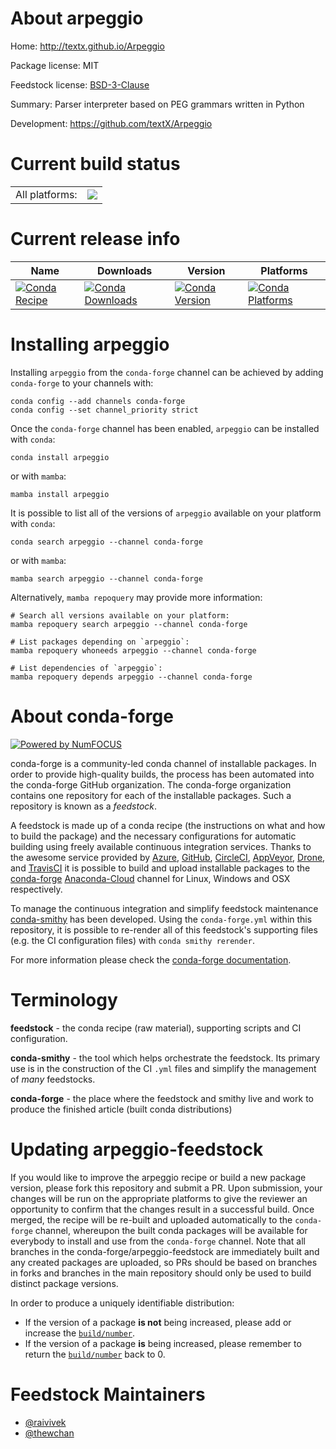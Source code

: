 About arpeggio
==============

Home: http://textx.github.io/Arpeggio

Package license: MIT

Feedstock license: [BSD-3-Clause](https://github.com/conda-forge/arpeggio-feedstock/blob/main/LICENSE.txt)

Summary: Parser interpreter based on PEG grammars written in Python

Development: https://github.com/textX/Arpeggio

Current build status
====================


<table><tr><td>All platforms:</td>
    <td>
      <a href="https://dev.azure.com/conda-forge/feedstock-builds/_build/latest?definitionId=9516&branchName=main">
        <img src="https://dev.azure.com/conda-forge/feedstock-builds/_apis/build/status/arpeggio-feedstock?branchName=main">
      </a>
    </td>
  </tr>
</table>

Current release info
====================

| Name | Downloads | Version | Platforms |
| --- | --- | --- | --- |
| [![Conda Recipe](https://img.shields.io/badge/recipe-arpeggio-green.svg)](https://anaconda.org/conda-forge/arpeggio) | [![Conda Downloads](https://img.shields.io/conda/dn/conda-forge/arpeggio.svg)](https://anaconda.org/conda-forge/arpeggio) | [![Conda Version](https://img.shields.io/conda/vn/conda-forge/arpeggio.svg)](https://anaconda.org/conda-forge/arpeggio) | [![Conda Platforms](https://img.shields.io/conda/pn/conda-forge/arpeggio.svg)](https://anaconda.org/conda-forge/arpeggio) |

Installing arpeggio
===================

Installing `arpeggio` from the `conda-forge` channel can be achieved by adding `conda-forge` to your channels with:

```
conda config --add channels conda-forge
conda config --set channel_priority strict
```

Once the `conda-forge` channel has been enabled, `arpeggio` can be installed with `conda`:

```
conda install arpeggio
```

or with `mamba`:

```
mamba install arpeggio
```

It is possible to list all of the versions of `arpeggio` available on your platform with `conda`:

```
conda search arpeggio --channel conda-forge
```

or with `mamba`:

```
mamba search arpeggio --channel conda-forge
```

Alternatively, `mamba repoquery` may provide more information:

```
# Search all versions available on your platform:
mamba repoquery search arpeggio --channel conda-forge

# List packages depending on `arpeggio`:
mamba repoquery whoneeds arpeggio --channel conda-forge

# List dependencies of `arpeggio`:
mamba repoquery depends arpeggio --channel conda-forge
```


About conda-forge
=================

[![Powered by
NumFOCUS](https://img.shields.io/badge/powered%20by-NumFOCUS-orange.svg?style=flat&colorA=E1523D&colorB=007D8A)](https://numfocus.org)

conda-forge is a community-led conda channel of installable packages.
In order to provide high-quality builds, the process has been automated into the
conda-forge GitHub organization. The conda-forge organization contains one repository
for each of the installable packages. Such a repository is known as a *feedstock*.

A feedstock is made up of a conda recipe (the instructions on what and how to build
the package) and the necessary configurations for automatic building using freely
available continuous integration services. Thanks to the awesome service provided by
[Azure](https://azure.microsoft.com/en-us/services/devops/), [GitHub](https://github.com/),
[CircleCI](https://circleci.com/), [AppVeyor](https://www.appveyor.com/),
[Drone](https://cloud.drone.io/welcome), and [TravisCI](https://travis-ci.com/)
it is possible to build and upload installable packages to the
[conda-forge](https://anaconda.org/conda-forge) [Anaconda-Cloud](https://anaconda.org/)
channel for Linux, Windows and OSX respectively.

To manage the continuous integration and simplify feedstock maintenance
[conda-smithy](https://github.com/conda-forge/conda-smithy) has been developed.
Using the ``conda-forge.yml`` within this repository, it is possible to re-render all of
this feedstock's supporting files (e.g. the CI configuration files) with ``conda smithy rerender``.

For more information please check the [conda-forge documentation](https://conda-forge.org/docs/).

Terminology
===========

**feedstock** - the conda recipe (raw material), supporting scripts and CI configuration.

**conda-smithy** - the tool which helps orchestrate the feedstock.
                   Its primary use is in the construction of the CI ``.yml`` files
                   and simplify the management of *many* feedstocks.

**conda-forge** - the place where the feedstock and smithy live and work to
                  produce the finished article (built conda distributions)


Updating arpeggio-feedstock
===========================

If you would like to improve the arpeggio recipe or build a new
package version, please fork this repository and submit a PR. Upon submission,
your changes will be run on the appropriate platforms to give the reviewer an
opportunity to confirm that the changes result in a successful build. Once
merged, the recipe will be re-built and uploaded automatically to the
`conda-forge` channel, whereupon the built conda packages will be available for
everybody to install and use from the `conda-forge` channel.
Note that all branches in the conda-forge/arpeggio-feedstock are
immediately built and any created packages are uploaded, so PRs should be based
on branches in forks and branches in the main repository should only be used to
build distinct package versions.

In order to produce a uniquely identifiable distribution:
 * If the version of a package **is not** being increased, please add or increase
   the [``build/number``](https://docs.conda.io/projects/conda-build/en/latest/resources/define-metadata.html#build-number-and-string).
 * If the version of a package **is** being increased, please remember to return
   the [``build/number``](https://docs.conda.io/projects/conda-build/en/latest/resources/define-metadata.html#build-number-and-string)
   back to 0.

Feedstock Maintainers
=====================

* [@raivivek](https://github.com/raivivek/)
* [@thewchan](https://github.com/thewchan/)

